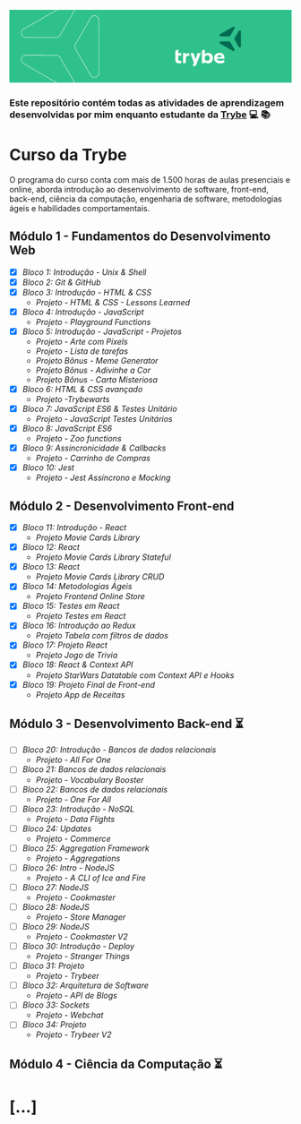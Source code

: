 ![](capa_trybe.png)

### Este repositório contém todas as atividades de aprendizagem desenvolvidas por mim enquanto estudante da [Trybe](https://www.betrybe.com/formacao-desenvolvimento-web) :computer: :books:

# Curso da Trybe
O programa do curso conta com mais de 1.500 horas de aulas presenciais e online, aborda introdução ao desenvolvimento de software, front-end, back-end, ciência da computação, engenharia de software, metodologias ágeis e habilidades comportamentais.

## Módulo 1 - Fundamentos do Desenvolvimento Web

- [x] _Bloco 1: Introdução - Unix & Shell_ 
- [x] _Bloco 2: Git & GitHub_
- [x] _Bloco 3: Introdução - HTML & CSS_
  - _Projeto - HTML & CSS - Lessons Learned_
- [x] _Bloco 4: Introdução - JavaScript_
  - _Projeto - Playground Functions_
- [x] _Bloco 5: Introdução - JavaScript - Projetos_
  - _Projeto - Arte com Pixels_
  - _Projeto - Lista de tarefas_
  - _Projeto Bônus - Meme Generator_
  - _Projeto Bônus - Adivinhe a Cor_
  - _Projeto Bônus - Carta Misteriosa_ 
- [x] _Bloco 6: HTML & CSS avançado_
  - _Projeto -Trybewarts_
- [x] _Bloco 7: JavaScript ES6 & Testes Unitário_
  - _Projeto - JavaScript Testes Unitários_
- [x] _Bloco 8: JavaScript ES6_
  - _Projeto - Zoo functions_
- [x] _Bloco 9: Assincronicidade & Callbacks_
  - _Projeto - Carrinho de Compras_
- [x] _Bloco 10: Jest_
  - _Projeto - Jest Assíncrono e Mocking_

## Módulo 2 - Desenvolvimento Front-end

- [x] _Bloco 11: Introdução - React_
  - _Projeto Movie Cards Library_
- [x] _Bloco 12: React_
  - _Projeto Movie Cards Library Stateful_
- [x] _Bloco 13: React_
  - _Projeto Movie Cards Library CRUD_
- [x] _Bloco 14: Metodologias Ágeis_
  - _Projeto Frontend Online Store_
- [x] _Bloco 15: Testes em React_
  - _Projeto Testes em React_
- [x] _Bloco 16: Introdução ao Redux_
  - _Projeto Tabela com filtros de dados_
- [x] _Bloco 17:  Projeto React_
  - _Projeto Jogo de Trivia_
- [x] _Bloco 18: React & Context API_
  - _Projeto StarWars Datatable com Context API e Hooks_
- [x] _Bloco 19:  Projeto Final de Front-end_
  - _Projeto App de Receitas_

## Módulo 3 - Desenvolvimento Back-end :hourglass_flowing_sand:

- [ ] _Bloco 20: Introdução - Bancos de dados relacionais_
  - _Projeto - All For One_
- [ ] _Bloco 21: Bancos de dados relacionais_
  - _Projeto - Vocabulary Booster_
- [ ] _Bloco 22: Bancos de dados relacionais_
  - _Projeto - One For All_
- [ ] _Bloco 23: Introdução - NoSQL_
  - _Projeto - Data Flights_
- [ ] _Bloco 24: Updates_
  - _Projeto - Commerce_
- [ ] _Bloco 25: Aggregation Framework_
  - _Projeto - Aggregations_
- [ ] _Bloco 26: Intro - NodeJS_
  - _Projeto - A CLI of Ice and Fire_
- [ ] _Bloco 27: NodeJS_
  - _Projeto - Cookmaster_
- [ ] _Bloco 28: NodeJS_
  - _Projeto - Store Manager_
- [ ] _Bloco 29: NodeJS_
  - _Projeto - Cookmaster V2_
- [ ] _Bloco 30: Introdução - Deploy_
  - _Projeto - Stranger Things_
- [ ] _Bloco 31: Projeto_
  - _Projeto - Trybeer_
- [ ] _Bloco 32: Arquitetura de Software_
  - _Projeto - API de Blogs_
- [ ] _Bloco 33: Sockets_
  - _Projeto - Webchat_
- [ ] _Bloco 34: Projeto_
  - _Projeto - Trybeer V2_

## Módulo 4 - Ciência da Computação :hourglass_flowing_sand:
# [...]